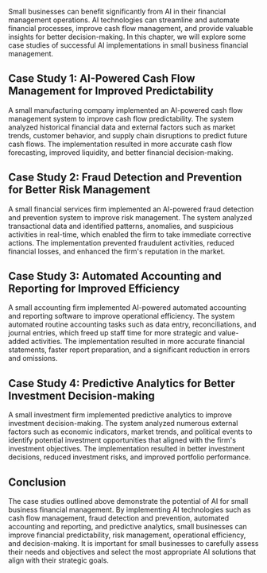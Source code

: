 

Small businesses can benefit significantly from AI in their financial management operations. AI technologies can streamline and automate financial processes, improve cash flow management, and provide valuable insights for better decision-making. In this chapter, we will explore some case studies of successful AI implementations in small business financial management.

Case Study 1: AI-Powered Cash Flow Management for Improved Predictability
-------------------------------------------------------------------------

A small manufacturing company implemented an AI-powered cash flow management system to improve cash flow predictability. The system analyzed historical financial data and external factors such as market trends, customer behavior, and supply chain disruptions to predict future cash flows. The implementation resulted in more accurate cash flow forecasting, improved liquidity, and better financial decision-making.

Case Study 2: Fraud Detection and Prevention for Better Risk Management
-----------------------------------------------------------------------

A small financial services firm implemented an AI-powered fraud detection and prevention system to improve risk management. The system analyzed transactional data and identified patterns, anomalies, and suspicious activities in real-time, which enabled the firm to take immediate corrective actions. The implementation prevented fraudulent activities, reduced financial losses, and enhanced the firm's reputation in the market.

Case Study 3: Automated Accounting and Reporting for Improved Efficiency
------------------------------------------------------------------------

A small accounting firm implemented AI-powered automated accounting and reporting software to improve operational efficiency. The system automated routine accounting tasks such as data entry, reconciliations, and journal entries, which freed up staff time for more strategic and value-added activities. The implementation resulted in more accurate financial statements, faster report preparation, and a significant reduction in errors and omissions.

Case Study 4: Predictive Analytics for Better Investment Decision-making
------------------------------------------------------------------------

A small investment firm implemented predictive analytics to improve investment decision-making. The system analyzed numerous external factors such as economic indicators, market trends, and political events to identify potential investment opportunities that aligned with the firm's investment objectives. The implementation resulted in better investment decisions, reduced investment risks, and improved portfolio performance.

Conclusion
----------

The case studies outlined above demonstrate the potential of AI for small business financial management. By implementing AI technologies such as cash flow management, fraud detection and prevention, automated accounting and reporting, and predictive analytics, small businesses can improve financial predictability, risk management, operational efficiency, and decision-making. It is important for small businesses to carefully assess their needs and objectives and select the most appropriate AI solutions that align with their strategic goals.
